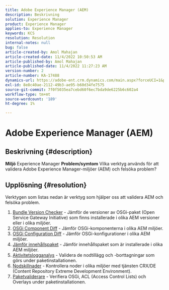 ```yaml
---
title: Adobe Experience Manager (AEM)
description: Beskrivning
solution: Experience Manager
product: Experience Manager
applies-to: Experience Manager
keywords: KCS
resolution: Resolution
internal-notes: null
bug: false
article-created-by: Amol Mahajan
article-created-date: 11/4/2022 10:50:53 AM
article-published-by: Amol Mahajan
article-published-date: 11/4/2022 11:27:23 AM
version-number: 2
article-number: KA-17488
dynamics-url: https://adobe-ent.crm.dynamics.com/main.aspx?forceUCI=1&pagetype=entityrecord&etn=knowledgearticle&id=e87d6a88-2e5c-ed11-9561-6045bd006704
exl-id: 8e8c40ae-2112-49b3-ae95-b60d34fe7575
source-git-commit: 7f0f5035ea7cebd60f6ec7bda9de6225b6c602a4
workflow-type: tm+mt
source-wordcount: '189'
ht-degree: 1%

---
```


# Adobe Experience Manager (AEM)

## Beskrivning {#description}

<b>Miljö</b>
Experience Manager
<b>Problem/symtom</b>
Vilka verktyg används för att validera Adobe Experience Manager-miljöer (AEM) och felsöka problem?


## Upplösning {#resolution}

Verktygen som listas nedan är verktyg som hjälper oss att validera AEM och felsöka problem.<br>
1. [Bundle Version Checker](https://helpx.adobe.com/experience-manager/kb/tools/bundle-version-checker.html) - Jämför de versioner av OSGi-paket (Open Service Gateway Initiative) som finns installerade i olika AEM versioner eller i olika miljöer.
2. [OSGi Component Diff](https://helpx.adobe.com/experience-manager/kb/tools/osgi-component-diff.html) - Jämför OSGi-komponenterna i olika AEM miljöer.
3. [OSGi Configuration Diff](https://helpx.adobe.com/experience-manager/kb/tools/osgi-configuration-diff.html) - Jämför OSGi-konfigurationer i olika AEM miljöer.
4. [Jämför innehållspaket](https://helpx.adobe.com/experience-manager/kb/tools/content-package-comparator.html) - Jämför innehållspaket som är installerade i olika AEM miljöer.
5. [Aktivitetslogganalys](https://helpx.adobe.com/experience-manager/kb/tools/activity-log-analyzer.html) - Validera de nodtillägg och -borttagningar som görs under paketinstallationen.
6. [Nodskillnader](https://helpx.adobe.com/experience-manager/kb/tools/aem-node-diff.html) - Kontrollera noder i olika miljöer med tjänsten CRX/DE (Content Repository Extreme Development Environment).
7. [Paketvaliderare](https://helpx.adobe.com/experience-manager/6-4/sites/administering/using/package-manager.html#ValidatingPackages) - Verifiera OSGi, ACL (Access Control Lists) och Overlays under paketinstallationen.
